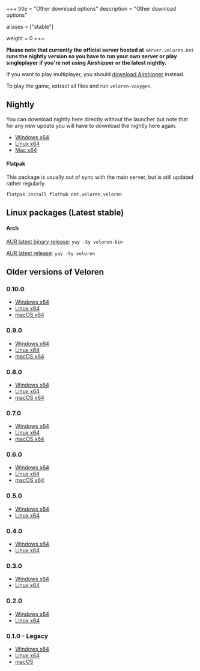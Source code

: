 +++
title = "Other download options"
description = "Other download options"

aliases = ["stable"]

weight = 0
+++

**Please note that currently the official server hosted at** `server.veloren.net`
**runs the nightly version so you have to run your own server or play singleplayer**
**if you're not using Airshipper or the latest nightly.**

If you want to play multiplayer, you should [download Airshipper](@/download.md) instead.

To play the game, extract all files and run `veloren-voxygen`.

## Nightly

You can download nightly here directly without the launcher but note that for any new update you will have to download the nightly here again.

* [Windows x64](https://download.veloren.net/latest/windows)
* [Linux x64](https://download.veloren.net/latest/linux)
* [Mac x64](https://download.veloren.net/latest/macos)

#### Flatpak

This package is usually out of sync with the main server, but is still updated rather regularly.

`flatpak install flathub net.veloren.veloren`

## Linux packages (Latest stable)

#### Arch

[AUR latest binary release](https://aur.archlinux.org/packages/veloren-bin/
): `yay -Sy veloren-bin`

[AUR latest release](https://aur.archlinux.org/packages/veloren/
): `yay -Sy veloren`

## Older versions of Veloren

### 0.10.0

* [Windows x64](https://veloren-4129.fra1.digitaloceanspaces.com/releases/0.10.0-windows.zip)
* [Linux x64](https://veloren-4129.fra1.digitaloceanspaces.com/releases/0.10.0-linux.tar.gz)
* [macOS x64](https://veloren-4129.fra1.digitaloceanspaces.com/releases/0.10.0-macos.tar.gz)

### 0.9.0

* [Windows x64](https://veloren-4129.fra1.digitaloceanspaces.com/releases/0.9.0-windows.zip)
* [Linux x64](https://veloren-4129.fra1.digitaloceanspaces.com/releases/0.9.0-linux.tar.gz)
* [macOS x64](https://veloren-4129.fra1.digitaloceanspaces.com/releases/0.9.0-macos.tar.gz)

### 0.8.0

* [Windows x64](https://veloren-4129.fra1.digitaloceanspaces.com/releases/0.8.0-windows.zip)
* [Linux x64](https://veloren-4129.fra1.digitaloceanspaces.com/releases/0.8.0-linux.tar.gz)
* [macOS x64](https://veloren-4129.fra1.digitaloceanspaces.com/releases/0.8.0-macos.tar.gz)

### 0.7.0

* [Windows x64](https://veloren-4129.fra1.digitaloceanspaces.com/releases/0.7.0-windows.zip)
* [Linux x64](https://veloren-4129.fra1.digitaloceanspaces.com/releases/0.7.0-linux.tar.gz)
* [macOS x64](https://veloren-4129.fra1.digitaloceanspaces.com/releases/0.7.0-macos.tar.gz)

### 0.6.0

* [Windows x64](https://veloren-4129.fra1.digitaloceanspaces.com/releases/0.6.0-windows.zip)
* [Linux x64](https://veloren-4129.fra1.digitaloceanspaces.com/releases/0.6.0-linux.tar.gz)
* [macOS x64](https://veloren-4129.fra1.digitaloceanspaces.com/releases/0.6.0-macos.zip)

### 0.5.0

* [Windows x64](https://veloren-4129.fra1.digitaloceanspaces.com/releases/0.5.0-windows.zip)
* [Linux x64](https://veloren-4129.fra1.digitaloceanspaces.com/releases/0.5.0-linux.tar.gz)

### 0.4.0

* [Windows x64](https://veloren-4129.fra1.digitaloceanspaces.com/releases/0.4.0-windows.zip)
* [Linux x64](https://veloren-4129.fra1.digitaloceanspaces.com/releases/0.4.0-linux.tar.gz)

### 0.3.0

* [Windows x64](https://veloren-4129.fra1.digitaloceanspaces.com/releases/0.3.0-windows.zip)
* [Linux x64](https://veloren-4129.fra1.digitaloceanspaces.com/releases/0.3.0-linux.tar.gz)

### 0.2.0

* [Windows x64](https://veloren-4129.fra1.digitaloceanspaces.com/releases/0.2.0-windows.zip)
* [Linux x64](https://veloren-4129.fra1.digitaloceanspaces.com/releases/0.2.0-linux.tar.gz)

### 0.1.0 - Legacy

* [Windows x64](https://gitlab.com/veloren/game/-/jobs/artifacts/v0.1.0/download?job=stable-windows-optimized)
* [Linux x64](https://gitlab.com/veloren/game/-/jobs/artifacts/v0.1.0/download?job=stable-linux-optimized)
* [macOS](/download/macos.zip)
